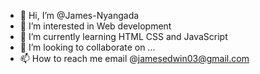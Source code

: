 - 👋 Hi, I’m @James-Nyangada
- 👀 I’m interested in Web development
- 🌱 I’m currently learning HTML CSS and JavaScript
- 💞️ I’m looking to collaborate on ...
- 📫 How to reach me email @jamesedwin03@gmail.com

<!---
James-Nyangada/James-Nyangada is a ✨ special ✨ repository because its `README.md` (this file) appears on your GitHub profile.
You can click the Preview link to take a look at your changes.
--->
